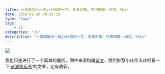 ```yaml
---
title: 一张图展示一段js代码的一生，变量对象、作用域链、闭包、this
date: 2018-01-26 09:26:18
type: "tags"
tags: 
	- JS
categories: "JS"
description: "一张图展示一段js代码的一生，变量对象、作用域链、闭包、this"
---
```

![](https://ask.qcloudimg.com/draft/5687933/vdz708cqn6.png?imageView2/2/w/1620)

我也只是进行了一个简单的囊括，图中来源均属[该文](https://yangbo5207.github.io/wutongluo/ji-chu-jin-jie-xi-lie/er-3001-zhi-xing-shang-xia-wen.html)，强烈推荐小伙伴去详细看一下‘[这波能反杀](https://yangbo5207.github.io/wutongluo/ji-chu-jin-jie-xi-lie/er-3001-zhi-xing-shang-xia-wen.html)’的文章，定有收获。

